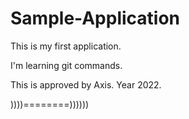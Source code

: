 # Sample-Application
This is my first application.


I'm learning git commands.

This is approved by Axis. Year 2022.

))))========))))))
